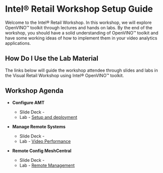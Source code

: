 # Intel® Retail Workshop Setup Guide
Welcome to the Intel® Retail Workshop. In this workshop, we will explore  OpenVINO™ toolkit through lectures and hands on labs. By the end of the workshop, you should have a solid understanding of OpenVINO™ toolkit and have some working ideas of how to implement them in your video analytics applications.
## How Do I Use the Lab Material
The links below will guide the workshop attendee through slides and labs in the Visual Retail Workshop using Intel® OpenVINO™ toolkit.

## Workshop Agenda
* **Configure AMT**
    - Slide Deck -
    - Lab - [Setup and deployment](./Configure_AMT.md)


* **Manage Remote Systems**
  - Slide Deck -
  - Lab - [Video Performance](./Manage_Remote_Systems.md)


* **Remote Config MeshCentral**
  - Slide Deck -
  - Lab - [Remote Management](./Remote_Config_MeshCentral.md)
